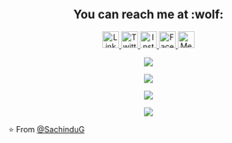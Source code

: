 
  
<h2 align="center">You can reach me at :wolf:</h2>

<p align="center">
  
  <a href="https://www.linkedin.com/in/sachindugimhana/">
    <img src="https://www.vectorlogo.zone/logos/linkedin/linkedin-icon.svg" alt="LinkedIn Profile" height="30" width="30">
  </a>

  <a href="https://twitter.com/Sachindu15">
    <img src="https://www.vectorlogo.zone/logos/twitter/twitter-icon.svg" alt="Twitter Profile" height="30" width="30">
  </a>

  <a href="https://www.instagram.com/g_.i._m/">
    <img src="https://www.vectorlogo.zone/logos/instagram/instagram-icon.svg" alt="Instagram Profile" height="30" width="30">
  </a>

  <a href="https://www.facebook.com/sachindu.gimhana99/">
    <img src="https://i1.wp.com/www.ccf.org.ph/wp-content/uploads/2020/06/fb-logo.png?fit=259%2C194&ssl=1" alt="Facebook Profile" height="30" width="30">
  </a>

  <a href="https://medium.com/@sachindugimhana">
    <img src="https://www.vectorlogo.zone/logos/medium/medium-tile.svg" alt="Medium Profile" height="30" width="30">
  </a>
  
 
</p>

<p align="center"><img src="http://github-profile-summary-cards.vercel.app/api/cards/profile-details?username=SachinduG&theme=gruvbox"/></p>
<p align="center"><img src="http://github-profile-summary-cards.vercel.app/api/cards/repos-per-language?username=SachinduG&theme=gruvbox"/></p>
<p align="center"><img src="http://github-profile-summary-cards.vercel.app/api/cards/most-commit-language?username=SachinduG&theme=gruvbox"/></p>
<p align="center"><img src="http://github-profile-summary-cards.vercel.app/api/cards/stats?username=SachinduG&theme=gruvbox"/></p>


⭐️ From [@SachinduG](https://github.com/SachinduG)
